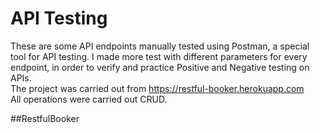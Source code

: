 # API Testing

These are some API endpoints manually tested using Postman, a special tool for API testing. I made more test with different parameters for every endpoint, in order to verify and practice Positive and Negative testing on APIs. </br>
The project was carried out from https://restful-booker.herokuapp.com</br>
All operations were carried out CRUD.</br>

##RestfulBooker


